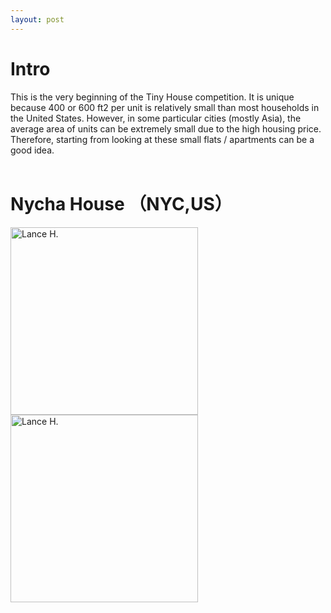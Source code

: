 ```yaml
---
layout: post
---
```


# Intro
This is the very beginning of the Tiny House competition. It is unique because 400 or 600 ft2 per unit is relatively small than most households in the United States. However, in some particular cities (mostly Asia), the average area of units can be extremely small due to the high housing price. Therefore, starting from looking at these small flats / apartments can be a good idea.
<br>
<br>
# Nycha House （NYC,US）
<img alt="Lance H." src="https://github.com/LanceHHe/LanceH./blob/master/Page%20Material/NYC_NYCHA_p1.jpg?raw=true" width="300"><br>
<img alt="Lance H." src="https://github.com/LanceHHe/LanceH./blob/master/Page%20Material/NYC_NYCHA_p2.jpg?raw=true" width="300">
